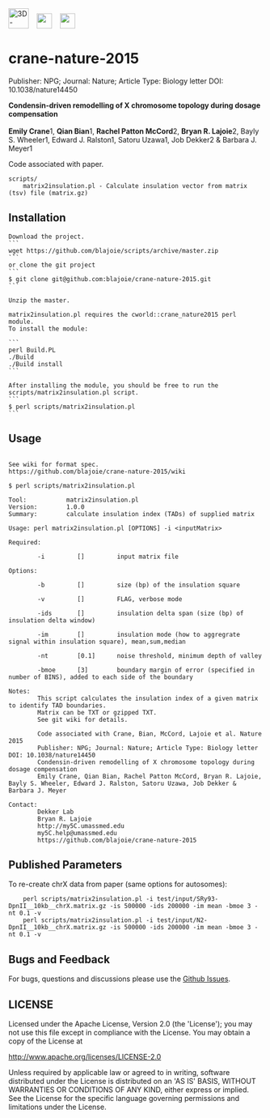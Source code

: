 <img height=40 src='http://my5C.umassmed.edu/images/3DG.png' title='3D-Genome' />
&nbsp;&nbsp;
<img height=30 src='http://my5C.umassmed.edu/images/dekkerlabbioinformatics.gif' />
&nbsp;&nbsp;
<img height=30 src='http://my5C.umassmed.edu/images/umasslogo.gif' />

# crane-nature-2015

Publisher: NPG; 
Journal: Nature; 
Article Type: Biology letter
DOI: 10.1038/nature14450

<b>Condensin-driven remodelling of X chromosome topology during dosage compensation</b>
<br><br>
<b>Emily Crane</b>1, <b>Qian Bian</b>1, <b>Rachel Patton McCord</b>2, <b>Bryan R. Lajoie</b>2, Bayly S. Wheeler1, Edward J. Ralston1, Satoru Uzawa1, Job Dekker2 & Barbara J. Meyer1 

Code associated with paper.

```
scripts/
	matrix2insulation.pl - Calculate insulation vector from matrix (tsv) file (matrix.gz)
```
## Installation
	
	Download the project.
	```
	wget https://github.com/blajoie/scripts/archive/master.zip
	```
	or clone the git project
	```
	$ git clone git@github.com:blajoie/crane-nature-2015.git
	```
	
	Unzip the master.
	
	matrix2insulation.pl requires the cworld::crane_nature2015 perl module.
	To install the module:
	
	```
	perl Build.PL
	./Build
	./Build install
	```
	
	After installing the module, you should be free to run the scripts/matrix2insulation.pl script.
	```
	$ perl scripts/matrix2insulation.pl
	```

## Usage

```

See wiki for format spec.
https://github.com/blajoie/crane-nature-2015/wiki

$ perl scripts/matrix2insulation.pl

Tool:           matrix2insulation.pl
Version:        1.0.0
Summary:        calculate insulation index (TADs) of supplied matrix

Usage: perl matrix2insulation.pl [OPTIONS] -i <inputMatrix>

Required:

        -i         []         input matrix file

Options:

        -b         []         size (bp) of the insulation square

        -v         []         FLAG, verbose mode

        -ids       []         insulation delta span (size (bp) of insulation delta window)

        -im        []         insulation mode (how to aggregrate signal within insulation square), mean,sum,median

        -nt        [0.1]      noise threshold, minimum depth of valley

        -bmoe      [3]        boundary margin of error (specified in number of BINS), added to each side of the boundary

Notes:
        This script calculates the insulation index of a given matrix to identify TAD boundaries.
        Matrix can be TXT or gzipped TXT.
        See git wiki for details.

        Code associated with Crane, Bian, McCord, Lajoie et al. Nature 2015
        Publisher: NPG; Journal: Nature; Article Type: Biology letter DOI: 10.1038/nature14450
        Condensin-driven remodelling of X chromosome topology during dosage compensation 
        Emily Crane, Qian Bian, Rachel Patton McCord, Bryan R. Lajoie, Bayly S. Wheeler, Edward J. Ralston, Satoru Uzawa, Job Dekker & Barbara J. Meyer

Contact:
        Dekker Lab
        Bryan R. Lajoie
        http://my5C.umassmed.edu
        my5C.help@umassmed.edu
        https://github.com/blajoie/crane-nature-2015

```

## Published Parameters

To re-create chrX data from paper (same options for autosomes):
```
	perl scripts/matrix2insulation.pl -i test/input/SRy93-DpnII__10kb__chrX.matrix.gz -is 500000 -ids 200000 -im mean -bmoe 3 -nt 0.1 -v
	perl scripts/matrix2insulation.pl -i test/input/N2-DpnII__10kb__chrX.matrix.gz -is 500000 -ids 200000 -im mean -bmoe 3 -nt 0.1 -v
```

## Bugs and Feedback

For bugs, questions and discussions please use the [Github Issues](https://github.com/blajoie/c-world-encode/issues).

## LICENSE

Licensed under the Apache License, Version 2.0 (the 'License');
you may not use this file except in compliance with the License.
You may obtain a copy of the License at

<http://www.apache.org/licenses/LICENSE-2.0>

Unless required by applicable law or agreed to in writing, software
distributed under the License is distributed on an 'AS IS' BASIS,
WITHOUT WARRANTIES OR CONDITIONS OF ANY KIND, either express or implied.
See the License for the specific language governing permissions and
limitations under the License.
